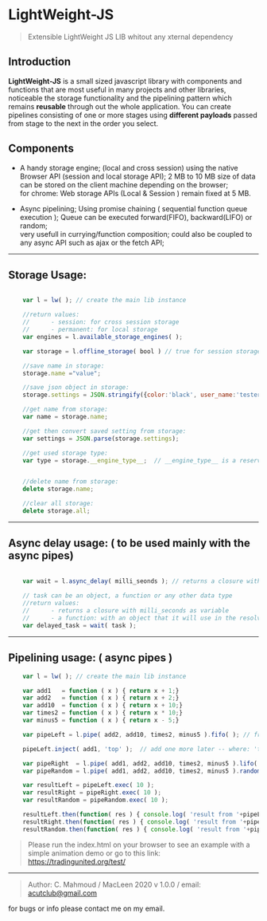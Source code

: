# LightWeight-JS

> Extensible LightWeight JS LIB whitout any xternal dependency

## Introduction

**LightWeight-JS** is a small sized javascript library with components and functions that are most useful in many projects and other libraries, noticeable the storage functionality and the pipelining pattern which remains **reusable** through out the whole application. You can create pipelines consisting of one or more stages using **different payloads** passed from stage to the next in the order you select.


## Components
   -  A handy storage engine; 
     (local and cross session) using the native Browser API (session and local storage API);
     2 MB to 10 MB size of data can be stored on the client machine depending on the browser;  
     for chrome: Web storage APIs (Local & Session ) remain fixed at 5 MB.

   - Async pipelining;
     Using promise chaining ( sequential function queue execution );
     Queue can be executed forward(FIFO), backward(LIFO) or random;    
     very usefull in currying/function composition; 
     could also be coupled to any async API such as ajax or the fetch API;



---------------------------------------------------------

## Storage Usage:


```javascript

    var l = lw( ); // create the main lib instance

    //return values: 
    //      - session: for cross session storage
    //      - permanent: for local storage
    var engines = l.available_storage_engines( );

    var storage = l.offline_storage( bool ) // true for session storage, false: localstorage

    //save name in storage: 
    storage.name ="value";

    //save json object in storage: 
    storage.settings = JSON.stringify({color:'black', user_name:'tester', last_login:'1654874521})";

    //get name from storage: 
    var name = storage.name;

    //get then convert saved setting from storage: 
    var settings = JSON.parse(storage.settings);    

    //get used storage type: 
    var type = storage.__engine_type__;  // __engine_type__ is a reserved word, can not be set or deleted


    //delete name from storage: 
    delete storage.name;

    //clear all storage: 
    delete storage.all;

```
---------------------------------------------------------

## Async delay usage: ( to be used mainly with the async pipes)

```javascript

    var wait = l.async_delay( milli_seonds ); // returns a closure with milli_seconds as param
    
    // task can be an object, a function or any other data type
    //return values: 
    //      - returns a closure with milli_seconds as variable
    //      - a function: with an object that it will use in the resolve process once finished
    var delayed_task = wait( task ); 

```     

---------------------------------------------------------

## Pipelining usage: ( async pipes ) 

```javascript
    var l = lw( ); // create the main lib instance

    var add1   = function ( x ) { return x + 1;}
    var add2   = function ( x ) { return x + 2;}
    var add10  = function ( x ) { return x + 10;}
    var times2 = function ( x ) { return x * 10;}
    var minus5 = function ( x ) { return x - 5;}

    var pipeLeft = l.pipe( add2, add10, times2, minus5 ).fifo( ); // from left to right, this is the default

    pipeLeft.inject( add1, 'top' );  // add one more later -- where: 'top' or 'botom / top is default

    var pipeRight  = l.pipe( add1, add2, add10, times2, minus5 ).lifo( );// right to left
    var pipeRandom = l.pipe( add1, add2, add10, times2, minus5 ).random( ); // random exec

    var resultLeft = pipeLeft.exec( 10 );
    var resultRight = pipeRight.exec( 10 );
    var resultRandom = pipeRandom.exec( 10 );

    resultLeft.then(function( res ) { console.log( 'result from '+pipeLeft.stack+': ', res )});
    resultRight.then(function( res ) { console.log( 'result from '+pipeRight.stack+': ', res )});
    resultRandom.then(function( res ) { console.log( 'result from '+pipeRandom.stack+': ', res )});

```



> Please run the index.html on your browser to see an example with a simple animation demo
or go to this link: https://tradingunited.org/test/

---------------------------------------------------------
 >Author: C. Mahmoud / MacLeen 2020 v 1.0.0 / email: acutclub@gmail.com
 
 
 for bugs or info please contact me on my email.

